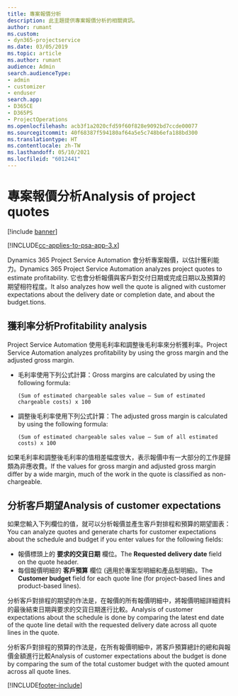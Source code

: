 ```yaml
---
title: 專案報價分析
description: 此主題提供專案報價分析的相關資訊。
author: rumant
ms.custom:
- dyn365-projectservice
ms.date: 03/05/2019
ms.topic: article
ms.author: rumant
audience: Admin
search.audienceType:
- admin
- customizer
- enduser
search.app:
- D365CE
- D365PS
- ProjectOperations
ms.openlocfilehash: acb3f1a2020cfd59f60f828e9092bd7ccde00077
ms.sourcegitcommit: 40f68387f594180af64a5e5c748b6efa188bd300
ms.translationtype: HT
ms.contentlocale: zh-TW
ms.lasthandoff: 05/10/2021
ms.locfileid: "6012441"
---
```

# <a name="analysis-of-project-quotes"></a><span data-ttu-id="7ba7a-103">專案報價分析</span><span class="sxs-lookup"><span data-stu-id="7ba7a-103">Analysis of project quotes</span></span>

[!include [banner](../includes/psa-now-project-operations.md)]

[!INCLUDE[cc-applies-to-psa-app-3.x](../includes/cc-applies-to-psa-app-3x.md)]

<span data-ttu-id="7ba7a-104">Dynamics 365 Project Service Automation 會分析專案報價，以估計獲利能力。</span><span class="sxs-lookup"><span data-stu-id="7ba7a-104">Dynamics 365 Project Service Automation analyzes project quotes to estimate profitability.</span></span> <span data-ttu-id="7ba7a-105">它也會分析報價與客戶對交付日期或完成日期以及預算的期望相符程度。</span><span class="sxs-lookup"><span data-stu-id="7ba7a-105">It also analyzes how well the quote is aligned with customer expectations about the delivery date or completion date, and about the budget.tions.</span></span>

## <a name="profitability-analysis"></a><span data-ttu-id="7ba7a-106">獲利率分析</span><span class="sxs-lookup"><span data-stu-id="7ba7a-106">Profitability analysis</span></span>

<span data-ttu-id="7ba7a-107">Project Service Automation 使用毛利率和調整後毛利率來分析獲利率。</span><span class="sxs-lookup"><span data-stu-id="7ba7a-107">Project Service Automation analyzes profitability by using the gross margin and the adjusted gross margin.</span></span>

- <span data-ttu-id="7ba7a-108">毛利率使用下列公式計算：</span><span class="sxs-lookup"><span data-stu-id="7ba7a-108">Gross margins are calculated by using the following formula:</span></span>

  `
    (Sum of estimated chargeable sales value – Sum of estimated chargeable costs) x 100
  `
- <span data-ttu-id="7ba7a-109">調整後毛利率使用下列公式計算：</span><span class="sxs-lookup"><span data-stu-id="7ba7a-109">The adjusted gross margin is calculated by using the following formula:</span></span>

  `
    (Sum of estimated chargeable sales value – Sum of all estimated costs) x 100
  `

<span data-ttu-id="7ba7a-110">如果毛利率和調整後毛利率的值相差幅度很大，表示報價中有一大部分的工作是歸類為非應收費。</span><span class="sxs-lookup"><span data-stu-id="7ba7a-110">If the values for gross margin and adjusted gross margin differ by a wide margin, much of the work in the quote is classified as non-chargeable.</span></span>

## <a name="analysis-of-customer-expectations"></a><span data-ttu-id="7ba7a-111">分析客戶期望</span><span class="sxs-lookup"><span data-stu-id="7ba7a-111">Analysis of customer expectations</span></span>

<span data-ttu-id="7ba7a-112">如果您輸入下列欄位的值，就可以分析報價並產生客戶對排程和預算的期望圖表：</span><span class="sxs-lookup"><span data-stu-id="7ba7a-112">You can analyze quotes and generate charts for customer expectations about the schedule and budget if you enter values for the following fields:</span></span>

- <span data-ttu-id="7ba7a-113">報價標頭上的 **要求的交貨日期** 欄位。</span><span class="sxs-lookup"><span data-stu-id="7ba7a-113">The **Requested delivery date** field on the quote header.</span></span>
- <span data-ttu-id="7ba7a-114">每個報價明細的 **客戶預算** 欄位 (適用於專案型明細和產品型明細)。</span><span class="sxs-lookup"><span data-stu-id="7ba7a-114">The **Customer budget** field for each quote line (for project-based lines and product-based lines).</span></span>

<span data-ttu-id="7ba7a-115">分析客戶對排程的期望的作法是，在報價的所有報價明細中，將報價明細詳細資料的最後結束日期與要求的交貨日期進行比較。</span><span class="sxs-lookup"><span data-stu-id="7ba7a-115">Analysis of customer expectations about the schedule is done by comparing the latest end date of the quote line detail with the requested delivery date across all quote lines in the quote.</span></span>

<span data-ttu-id="7ba7a-116">分析客戶對排程的預算的作法是，在所有報價明細中，將客戶預算總計的總和與報價金額進行比較</span><span class="sxs-lookup"><span data-stu-id="7ba7a-116">Analysis of customer expectations about the budget is done by comparing the sum of the total customer budget with the quoted amount across all quote lines.</span></span>


[!INCLUDE[footer-include](../includes/footer-banner.md)]